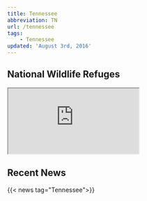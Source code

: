 ```yaml
---
title: Tennessee
abbreviation: TN
url: /tennessee
tags:
    - Tennessee
updated: 'August 3rd, 2016'
---
```


## National Wildlife Refuges
<iframe src="https://usfws.github.io/southeast-mega-map/?state=TN&layers=Refuges" class="state-map"></iframe>

## Recent News
{{< news tag="Tennessee">}}
